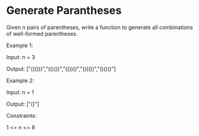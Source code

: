 # Generate Parantheses

Given n pairs of parentheses, write a function to generate all combinations of well-formed parentheses.

 

Example 1:

Input: n = 3

Output: ["((()))","(()())","(())()","()(())","()()()"]

Example 2:

Input: n = 1

Output: ["()"]
 

Constraints:

1 <= n <= 8

